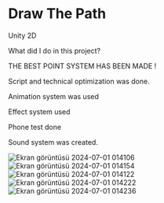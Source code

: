 # Draw The Path
 Unity 2D
 
What did I do in this project?

THE BEST POINT SYSTEM HAS BEEN MADE !

Script and technical optimization was done.

Animation system was used

Effect system used

Phone test done

Sound system was created.

![Ekran görüntüsü 2024-07-01 014106](https://github.com/Nhuseyinozen/Draw-The-Path/assets/149398357/f54c3132-3bc7-4d03-8802-3ce88188b64c)
![Ekran görüntüsü 2024-07-01 014154](https://github.com/Nhuseyinozen/Draw-The-Path/assets/149398357/32bae195-2888-499a-a6ca-908ba1ea9665)
![Ekran görüntüsü 2024-07-01 014122](https://github.com/Nhuseyinozen/Draw-The-Path/assets/149398357/1f8cdf25-2776-4843-aee0-80b52abfde5b)
![Ekran görüntüsü 2024-07-01 014222](https://github.com/Nhuseyinozen/Draw-The-Path/assets/149398357/4f488411-1dac-40cb-9358-564ae2057914)
![Ekran görüntüsü 2024-07-01 014236](https://github.com/Nhuseyinozen/Draw-The-Path/assets/149398357/d08f1775-170f-4244-abaf-1e80b45fe814)
